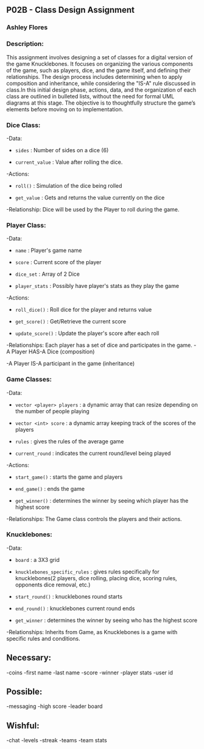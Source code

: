 ## P02B - Class Design Assignment
### Ashley Flores
### Description:

This assignment involves designing a set of classes for a digital version of the game Knucklebones. It focuses on organizing the various components of the game, such as players, dice, and the game itself, and defining their relationships. The design process includes determining when to apply composition and inheritance, while considering the "IS-A" rule discussed in class.In this initial design phase, actions, data, and the organization of each class are outlined in bulleted lists, without the need for formal UML diagrams at this stage. The objective is to thoughtfully structure the game’s elements before moving on to implementation.

### Dice Class:
  -Data:
  - `sides` : Number of sides on a dice (6)
    
  - `current_value` : Value after rolling the dice.
    
  -Actions:
  -  `roll()` : Simulation of the dice being rolled
    
  - `get_value` : Gets and returns the value currently on the dice
    
  -Relationship: Dice will be used by the Player to roll during the game.
  
    
### Player Class:
  -Data:
  - `name` : Player's game name
    
  - `score` : Current score of the player
    
  - `dice_set` : Array of 2 Dice
    
  - `player_stats` : Possibly have player's stats as they play the game
    
  -Actions:
  - `roll_dice()` : Roll dice for the player and returns value
    
  - `get_score()` : Get/Retrieve the current score
    
  - `update_score()` : Update the player's score after each roll
    
  -Relationships: Each player has a set of dice and participates in the game.
  -A Player HAS-A Dice (composition)
    
  -A Player IS-A participant in the game (inheritance)
  
### Game Classes:
  -Data:
  - `vector <player> players` : a dynamic array that can resize depending on the number of people playing
    
  - `vector <int> score` : a dynamic array keeping track of the scores of the players
    
  - `rules` : gives the rules of the average game
    
  - `current_round` : indicates the current round/level being played
    
  -Actions:
  - `start_game()` : starts the game and players
    
  - `end_game()` : ends the game
    
  - `get_winner()` : determines the winner by seeing which player has the highest score
    
  -Relationships: The Game class controls the players and their actions.

### Knucklebones:
  -Data:
  - `board` : a 3X3 grid
    
  - `knucklebones_specific_rules` : gives rules specifically for knucklebones(2 players, dice rolling, placing dice, scoring rules, opponents dice removal, etc.)
    
  - `start_round()` : knucklebones round starts
    
  - `end_round()` : knucklebones current round ends
    
  - `get_winner` : determines the winner by seeing who has the highest score
    
  -Relationships: Inherits from Game, as Knucklebones is a game with specific rules and conditions.

## Necessary:
-coins
-first name
-last name
-score
-winner
-player stats
-user id

## Possible:
-messaging
-high score
-leader board

## Wishful:
-chat
-levels
-streak
-teams
-team stats
